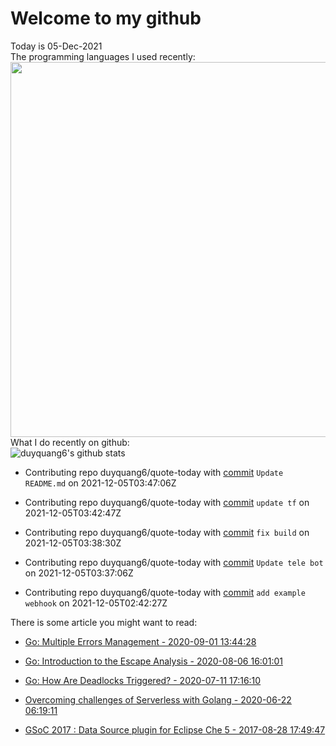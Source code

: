 # Welcome to my github 
Today is 05-Dec-2021\
The programming languages I used recently:\
<img src="https://wakatime.com/share/@duyquang6/fbe267a6-a29b-4a1a-b769-c566a361c376.svg" width="600">\
What I do recently on github:\
![duyquang6's github stats](https://github-readme-stats.vercel.app/api?username=duyquang6&layout=compact&hide=stars,prs,contribs,issues)

 - Contributing repo duyquang6/quote-today with [commit](https://github.com/duyquang6/quote-today/commit/64089772e7fb3c2dee57b19de057f340853a1a1b) `Update README.md` on  2021-12-05T03:47:06Z

 - Contributing repo duyquang6/quote-today with [commit](https://github.com/duyquang6/quote-today/commit/d6f0a4325238270503cbd553360c5157e9c919c5) `update tf` on  2021-12-05T03:42:47Z

 - Contributing repo duyquang6/quote-today with [commit](https://github.com/duyquang6/quote-today/commit/ef4763f300df5f10ba47b6b349a7f7e9f3ec1476) `fix build` on  2021-12-05T03:38:30Z

 - Contributing repo duyquang6/quote-today with [commit](https://github.com/duyquang6/quote-today/commit/81364d993aa875db17cbe6f1f12619fbbf820ba3) `Update tele bot` on  2021-12-05T03:37:06Z

 - Contributing repo duyquang6/quote-today with [commit](https://github.com/duyquang6/quote-today/commit/c426a7c32e71537e9c547bd148d5fd43be709b4e) `add example webhook` on  2021-12-05T02:42:27Z

There is some article you might want to read:

 - [Go: Multiple Errors Management - 2020-09-01 13:44:28](https://medium.com/a-journey-with-go/go-multiple-errors-management-a67477628cf1?source=rss-f26b90a8ca4b------2)

 - [Go: Introduction to the Escape Analysis - 2020-08-06 16:01:01](https://medium.com/a-journey-with-go/go-introduction-to-the-escape-analysis-f7610174e890?source=rss-f26b90a8ca4b------2)

 - [Go: How Are Deadlocks Triggered? - 2020-07-11 17:16:10](https://medium.com/a-journey-with-go/go-how-are-deadlocks-triggered-2305504ac019?source=rss-f26b90a8ca4b------2)

 - [Overcoming challenges of Serverless with Golang - 2020-06-22 06:19:11](https://medium.com/swlh/overcoming-challenges-of-serverless-with-golang-aa6078b3d3b7?source=rss-1a65837801e2------2)

 - [GSoC 2017 : Data Source plugin for Eclipse Che 5 - 2017-08-28 17:49:47](https://sudarakayasindu.medium.com/gsoc-2017-data-source-plugin-for-eclipse-che-5-743235de3f6c?source=rss-1a65837801e2------2)

